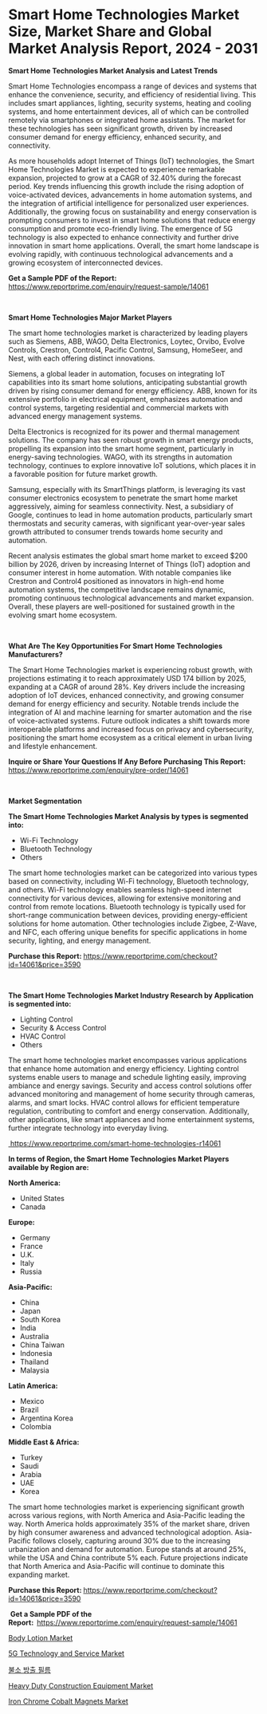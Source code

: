<p><h1>Smart Home Technologies Market Size, Market Share and Global Market Analysis Report, 2024 - 2031</h1></p><p><strong>Smart Home Technologies Market Analysis and Latest Trends</strong></p>
<p><p>Smart Home Technologies encompass a range of devices and systems that enhance the convenience, security, and efficiency of residential living. This includes smart appliances, lighting, security systems, heating and cooling systems, and home entertainment devices, all of which can be controlled remotely via smartphones or integrated home assistants. The market for these technologies has seen significant growth, driven by increased consumer demand for energy efficiency, enhanced security, and connectivity.</p><p>As more households adopt Internet of Things (IoT) technologies, the Smart Home Technologies Market is expected to experience remarkable expansion, projected to grow at a CAGR of 32.40% during the forecast period. Key trends influencing this growth include the rising adoption of voice-activated devices, advancements in home automation systems, and the integration of artificial intelligence for personalized user experiences. Additionally, the growing focus on sustainability and energy conservation is prompting consumers to invest in smart home solutions that reduce energy consumption and promote eco-friendly living. The emergence of 5G technology is also expected to enhance connectivity and further drive innovation in smart home applications. Overall, the smart home landscape is evolving rapidly, with continuous technological advancements and a growing ecosystem of interconnected devices.</p></p>
<p><strong>Get a Sample PDF of the Report:&nbsp;</strong> <a href="https://www.reportprime.com/enquiry/request-sample/14061">https://www.reportprime.com/enquiry/request-sample/14061</a></p>
<p>&nbsp;</p>
<p><strong>Smart Home Technologies Major Market Players</strong></p>
<p><p>The smart home technologies market is characterized by leading players such as Siemens, ABB, WAGO, Delta Electronics, Loytec, Orvibo, Evolve Controls, Crestron, Control4, Pacific Control, Samsung, HomeSeer, and Nest, with each offering distinct innovations. </p><p>Siemens, a global leader in automation, focuses on integrating IoT capabilities into its smart home solutions, anticipating substantial growth driven by rising consumer demand for energy efficiency. ABB, known for its extensive portfolio in electrical equipment, emphasizes automation and control systems, targeting residential and commercial markets with advanced energy management systems.</p><p>Delta Electronics is recognized for its power and thermal management solutions. The company has seen robust growth in smart energy products, propelling its expansion into the smart home segment, particularly in energy-saving technologies. WAGO, with its strengths in automation technology, continues to explore innovative IoT solutions, which places it in a favorable position for future market growth.</p><p>Samsung, especially with its SmartThings platform, is leveraging its vast consumer electronics ecosystem to penetrate the smart home market aggressively, aiming for seamless connectivity. Nest, a subsidiary of Google, continues to lead in home automation products, particularly smart thermostats and security cameras, with significant year-over-year sales growth attributed to consumer trends towards home security and automation.</p><p>Recent analysis estimates the global smart home market to exceed $200 billion by 2026, driven by increasing Internet of Things (IoT) adoption and consumer interest in home automation. With notable companies like Crestron and Control4 positioned as innovators in high-end home automation systems, the competitive landscape remains dynamic, promoting continuous technological advancements and market expansion. Overall, these players are well-positioned for sustained growth in the evolving smart home ecosystem.</p></p>
<p>&nbsp;</p>
<p><strong>What Are The Key Opportunities For Smart Home Technologies Manufacturers?</strong></p>
<p><p>The Smart Home Technologies market is experiencing robust growth, with projections estimating it to reach approximately USD 174 billion by 2025, expanding at a CAGR of around 28%. Key drivers include the increasing adoption of IoT devices, enhanced connectivity, and growing consumer demand for energy efficiency and security. Notable trends include the integration of AI and machine learning for smarter automation and the rise of voice-activated systems. Future outlook indicates a shift towards more interoperable platforms and increased focus on privacy and cybersecurity, positioning the smart home ecosystem as a critical element in urban living and lifestyle enhancement.</p></p>
<p><strong>Inquire or Share Your Questions If Any Before Purchasing This Report:</strong> <a href="https://www.reportprime.com/enquiry/pre-order/14061">https://www.reportprime.com/enquiry/pre-order/14061</a></p>
<p>&nbsp;</p>
<p><strong>Market Segmentation</strong></p>
<p><strong>The Smart Home Technologies Market Analysis by types is segmented into:</strong></p>
<p><ul><li>Wi-Fi Technology</li><li>Bluetooth Technology</li><li>Others</li></ul></p>
<p><p>The smart home technologies market can be categorized into various types based on connectivity, including Wi-Fi technology, Bluetooth technology, and others. Wi-Fi technology enables seamless high-speed internet connectivity for various devices, allowing for extensive monitoring and control from remote locations. Bluetooth technology is typically used for short-range communication between devices, providing energy-efficient solutions for home automation. Other technologies include Zigbee, Z-Wave, and NFC, each offering unique benefits for specific applications in home security, lighting, and energy management.</p></p>
<p><strong>Purchase this Report:&nbsp;</strong><a href="https://www.reportprime.com/checkout?id=14061&price=3590">https://www.reportprime.com/checkout?id=14061&price=3590</a></p>
<p>&nbsp;</p>
<p><strong>The Smart Home Technologies Market Industry Research by Application is segmented into:</strong></p>
<p><ul><li>Lighting Control</li><li>Security & Access Control</li><li>HVAC Control</li><li>Others</li></ul></p>
<p><p>The smart home technologies market encompasses various applications that enhance home automation and energy efficiency. Lighting control systems enable users to manage and schedule lighting easily, improving ambiance and energy savings. Security and access control solutions offer advanced monitoring and management of home security through cameras, alarms, and smart locks. HVAC control allows for efficient temperature regulation, contributing to comfort and energy conservation. Additionally, other applications, like smart appliances and home entertainment systems, further integrate technology into everyday living.</p></p>
<p><a href="https://www.reportprime.com/smart-home-technologies-r14061">&nbsp;https://www.reportprime.com/smart-home-technologies-r14061</a></p>
<p><strong>In terms of Region, the Smart Home Technologies Market Players available by Region are:</strong></p>
<p>
    <p> <strong> North America: </strong>
        <ul>
            <li>United States</li>
            <li>Canada</li>
        </ul>
        </p> 
    <p> <strong> Europe: </strong>
        <ul>
            <li>Germany</li>
            <li>France</li>
            <li>U.K.</li>
            <li>Italy</li>
            <li>Russia</li>
        </ul>
        </p> 
    <p> <strong> Asia-Pacific: </strong>
        <ul>
            <li>China</li>
            <li>Japan</li>
            <li>South Korea</li>
            <li>India</li>
            <li>Australia</li>
            <li>China Taiwan</li>
            <li>Indonesia</li>
            <li>Thailand</li>
            <li>Malaysia</li>
        </ul>
        </p> 
    <p> <strong> Latin America: </strong>
        <ul>
            <li>Mexico</li>
            <li>Brazil</li>
            <li>Argentina Korea</li>
            <li>Colombia</li>
        </ul>
        </p> 
    <p> <strong> Middle East & Africa: </strong>
        <ul>
            <li>Turkey</li>
            <li>Saudi</li>
            <li>Arabia</li>
            <li>UAE</li>
            <li>Korea</li>
        </ul>
    </p>
    </p>
<p><p>The smart home technologies market is experiencing significant growth across various regions, with North America and Asia-Pacific leading the way. North America holds approximately 35% of the market share, driven by high consumer awareness and advanced technological adoption. Asia-Pacific follows closely, capturing around 30% due to the increasing urbanization and demand for automation. Europe stands at around 25%, while the USA and China contribute 5% each. Future projections indicate that North America and Asia-Pacific will continue to dominate this expanding market.</p></p>
<p><strong>Purchase this Report: </strong><a href="https://www.reportprime.com/checkout?id=14061&price=3590">https://www.reportprime.com/checkout?id=14061&price=3590</a></p>
<p>&nbsp;<strong>Get a Sample PDF of the Report:&nbsp;&nbsp;</strong><a href="https://www.reportprime.com/enquiry/request-sample/14061">https://www.reportprime.com/enquiry/request-sample/14061</a></p>
<p><strong></strong></p>
<p><p><a href="https://www.linkedin.com/pulse/what-growth-drivers-body-lotion-market-comprehensive-study-products-iq6zc?trackingId=6jeiTVtMQpezvD6OvfR0%2FA%3D%3D">Body Lotion Market</a></p><p><a href="https://medium.com/@annahawkins697/the-5g-technology-and-service-industry-analysis-report-offers-a-comprehensive-and-current-4c5544eb75ff">5G Technology and Service Market</a></p><p><a href="https://medium.com/@vlcostes/%EC%84%B8%EA%B3%84-fluorine-release-films-market-%EC%9D%80-2024%EC%97%90%EC%84%9C-2031%EB%A1%9C-%EC%97%B0%ED%8F%89%EA%B7%A0-%EC%A6%9D%EA%B0%80%EC%9C%A8%EC%9D%84-%EB%B3%B4%EC%9D%BC-%EA%B2%83%EC%9C%BC%EB%A1%9C-%EC%98%88%EC%83%81%EB%90%A9%EB%8B%88%EB%8B%A4-06baf843b570">불소 방출 필름</a></p><p><a href="https://issuu.com/reportprime-2/docs/heavy-duty-construction-equipment-m_38b0f64bd4cfb2">Heavy Duty Construction Equipment Market</a></p><p><a href="https://medium.com/@samirmayert46/the-market-study-covers-the-iron-chrome-cobalt-magnets-market-across-various-segments-da9c3717fc24">Iron Chrome Cobalt Magnets Market</a></p></p>